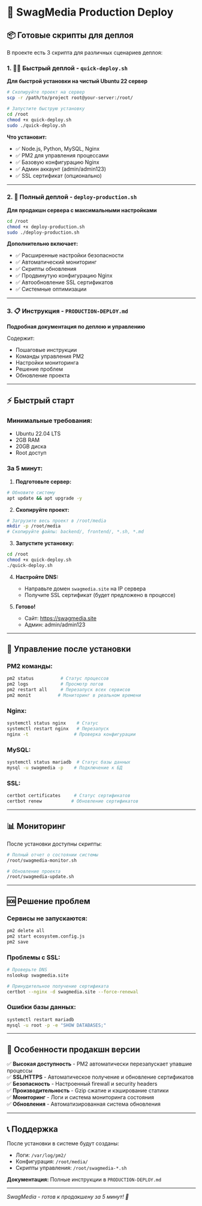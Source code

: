 # 🚀 SwagMedia Production Deploy

## 📦 Готовые скрипты для деплоя

В проекте есть 3 скрипта для различных сценариев деплоя:

### 1. 🏃‍♂️ Быстрый деплой - `quick-deploy.sh`
**Для быстрой установки на чистый Ubuntu 22 сервер**

```bash
# Скопируйте проект на сервер
scp -r /path/to/project root@your-server:/root/

# Запустите быструю установку
cd /root
chmod +x quick-deploy.sh
sudo ./quick-deploy.sh
```

**Что установит:**
- ✅ Node.js, Python, MySQL, Nginx
- ✅ PM2 для управления процессами
- ✅ Базовую конфигурацию Nginx
- ✅ Админ аккаунт (admin/admin123)
- ✅ SSL сертификат (опционально)

---

### 2. 🔧 Полный деплой - `deploy-production.sh`
**Для продакшн сервера с максимальными настройками**

```bash
cd /root
chmod +x deploy-production.sh
sudo ./deploy-production.sh
```

**Дополнительно включает:**
- ✅ Расширенные настройки безопасности
- ✅ Автоматический мониторинг
- ✅ Скрипты обновления
- ✅ Продвинутую конфигурацию Nginx
- ✅ Автообновление SSL сертификатов
- ✅ Системные оптимизации

---

### 3. 📋 Инструкция - `PRODUCTION-DEPLOY.md`
**Подробная документация по деплою и управлению**

Содержит:
- Пошаговые инструкции
- Команды управления PM2
- Настройки мониторинга
- Решение проблем
- Обновление проекта

---

## ⚡ Быстрый старт

### Минимальные требования:
- Ubuntu 22.04 LTS
- 2GB RAM
- 20GB диска
- Root доступ

### За 5 минут:

1. **Подготовьте сервер:**
```bash
# Обновите систему
apt update && apt upgrade -y
```

2. **Скопируйте проект:**
```bash
# Загрузите весь проект в /root/media
mkdir -p /root/media
# Скопируйте файлы: backend/, frontend/, *.sh, *.md
```

3. **Запустите установку:**
```bash
cd /root
chmod +x quick-deploy.sh
./quick-deploy.sh
```

4. **Настройте DNS:**
   - Направьте домен `swagmedia.site` на IP сервера
   - Получите SSL сертификат (будет предложено в процессе)

5. **Готово!** 
   - Сайт: https://swagmedia.site
   - Админ: admin/admin123

---

## 🔧 Управление после установки

### PM2 команды:
```bash
pm2 status          # Статус процессов
pm2 logs            # Просмотр логов
pm2 restart all     # Перезапуск всех сервисов
pm2 monit          # Мониторинг в реальном времени
```

### Nginx:
```bash
systemctl status nginx    # Статус
systemctl restart nginx   # Перезапуск  
nginx -t                 # Проверка конфигурации
```

### MySQL:
```bash
systemctl status mariadb  # Статус базы данных
mysql -u swagmedia -p    # Подключение к БД
```

### SSL:
```bash
certbot certificates     # Статус сертификатов
certbot renew           # Обновление сертификатов
```

---

## 📊 Мониторинг

После установки доступны скрипты:

```bash
# Полный отчет о состоянии системы
/root/swagmedia-monitor.sh

# Обновление проекта
/root/swagmedia-update.sh
```

---

## 🆘 Решение проблем

### Сервисы не запускаются:
```bash
pm2 delete all
pm2 start ecosystem.config.js
pm2 save
```

### Проблемы с SSL:
```bash
# Проверьте DNS
nslookup swagmedia.site

# Принудительное получение сертификата
certbot --nginx -d swagmedia.site --force-renewal
```

### Ошибки базы данных:
```bash
systemctl restart mariadb
mysql -u root -p -e "SHOW DATABASES;"
```

---

## 🌟 Особенности продакшн версии

✅ **Высокая доступность** - PM2 автоматически перезапускает упавшие процессы  
✅ **SSL/HTTPS** - Автоматическое получение и обновление сертификатов  
✅ **Безопасность** - Настроенный firewall и security headers  
✅ **Производительность** - Gzip сжатие и кэширование статики  
✅ **Мониторинг** - Логи и система мониторинга состояния  
✅ **Обновления** - Автоматизированная система обновления  

---

## 📞 Поддержка

После установки в системе будут созданы:
- Логи: `/var/log/pm2/`  
- Конфигурация: `/root/media/`
- Скрипты управления: `/root/swagmedia-*.sh`

**Документация:** Полные инструкции в `PRODUCTION-DEPLOY.md`

---

*SwagMedia - готов к продакшену за 5 минут! 🚀*